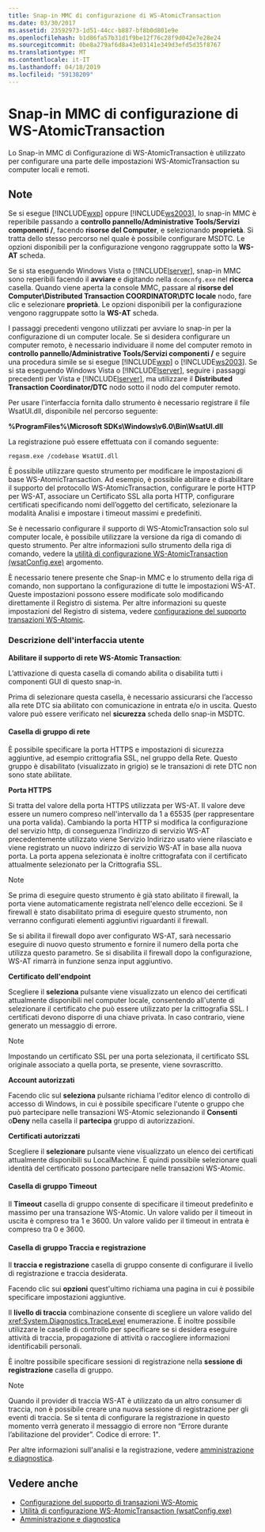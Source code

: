 ```yaml
---
title: Snap-in MMC di configurazione di WS-AtomicTransaction
ms.date: 03/30/2017
ms.assetid: 23592973-1d51-44cc-b887-bf8b0d801e9e
ms.openlocfilehash: b1d86fa57b31d1f9be12f76c28f9d042e7e28e24
ms.sourcegitcommit: 0be8a279af6d8a43e03141e349d3efd5d35f8767
ms.translationtype: MT
ms.contentlocale: it-IT
ms.lasthandoff: 04/18/2019
ms.locfileid: "59138209"
---
```

# <a name="ws-atomictransaction-configuration-mmc-snap-in"></a>Snap-in MMC di configurazione di WS-AtomicTransaction
Lo Snap-in MMC di Configurazione di WS-AtomicTransaction è utilizzato per configurare una parte delle impostazioni WS-AtomicTransaction su computer locali e remoti.  
  
## <a name="remarks"></a>Note  
 Se si esegue [!INCLUDE[wxp](../../../includes/wxp-md.md)] oppure [!INCLUDE[ws2003](../../../includes/ws2003-md.md)], lo snap-in MMC è reperibile passando a **controllo pannello/Administrative Tools/Servizi componenti /**, facendo **risorse del Computer**, e selezionando **proprietà**. Si tratta dello stesso percorso nel quale è possibile configurare MSDTC. Le opzioni disponibili per la configurazione vengono raggruppate sotto la **WS-AT** scheda.  
  
 Se si sta eseguendo Windows Vista o [!INCLUDE[lserver](../../../includes/lserver-md.md)], snap-in MMC sono reperibili facendo il **avviare** e digitando nella `dcomcnfg.exe` nel **ricerca** casella. Quando viene aperta la console MMC, passare al **risorse del Computer\Distributed Transaction COORDINATOR\DTC locale** nodo, fare clic e selezionare **proprietà**. Le opzioni disponibili per la configurazione vengono raggruppate sotto la **WS-AT** scheda.  
  
 I passaggi precedenti vengono utilizzati per avviare lo snap-in per la configurazione di un computer locale. Se si desidera configurare un computer remoto, è necessario individuare il nome del computer remoto in **controllo pannello/Administrative Tools/Servizi componenti /** e seguire una procedura simile se si esegue [!INCLUDE[wxp](../../../includes/wxp-md.md)] o [!INCLUDE[ws2003](../../../includes/ws2003-md.md)]. Se si sta eseguendo Windows Vista o [!INCLUDE[lserver](../../../includes/lserver-md.md)], seguire i passaggi precedenti per Vista e [!INCLUDE[lserver](../../../includes/lserver-md.md)], ma utilizzare il **Distributed Transaction Coordinator/DTC** nodo sotto il nodo del computer remoto.  
  
 Per usare l'interfaccia fornita dallo strumento è necessario registrare il file WsatUI.dll, disponibile nel percorso seguente:  
  
 **%ProgramFiles%\Microsoft SDKs\Windows\v6.0\Bin\WsatUI.dll**  
  
 La registrazione può essere effettuata con il comando seguente:  
  
```Output  
regasm.exe /codebase WsatUI.dll  
```  
  
 È possibile utilizzare questo strumento per modificare le impostazioni di base WS-AtomicTransaction. Ad esempio, è possibile abilitare e disabilitare il supporto del protocollo WS-AtomicTransaction, configurare le porte HTTP per WS-AT, associare un Certificato SSL alla porta HTTP, configurare certificati specificando nomi dell’oggetto del certificato, selezionare la modalità Analisi e impostare i timeout massimi e predefiniti.  
  
 Se è necessario configurare il supporto di WS-AtomicTransaction solo sul computer locale, è possibile utilizzare la versione da riga di comando di questo strumento. Per altre informazioni sullo strumento della riga di comando, vedere la [utilità di configurazione WS-AtomicTransaction (wsatConfig.exe)](../../../docs/framework/wcf/ws-atomictransaction-configuration-utility-wsatconfig-exe.md) argomento.  
  
 È necessario tenere presente che Snap-in MMC e lo strumento della riga di comando, non supportano la configurazione di tutte le impostazioni WS-AT. Queste impostazioni possono essere modificate solo modificando direttamente il Registro di sistema. Per altre informazioni su queste impostazioni del Registro di sistema, vedere [configurazione del supporto transazioni WS-Atomic](../../../docs/framework/wcf/feature-details/configuring-ws-atomic-transaction-support.md).  
  
### <a name="user-interface-description"></a>Descrizione dell'interfaccia utente  
 **Abilitare il supporto di rete WS-Atomic Transaction**:  
  
 L’attivazione di questa casella di comando abilita o disabilita tutti i componenti GUI di questo snap-in.  
  
 Prima di selezionare questa casella, è necessario assicurarsi che l’accesso alla rete DTC sia abilitato con comunicazione in entrata e/o in uscita. Questo valore può essere verificato nel **sicurezza** scheda dello snap-in MSDTC.  
  
#### <a name="network-group-box"></a>Casella di gruppo di rete  
 È possibile specificare la porta HTTPS e impostazioni di sicurezza aggiuntive, ad esempio crittografia SSL, nel gruppo della Rete. Questo gruppo è disabilitato (visualizzato in grigio) se le transazioni di rete DTC non sono state abilitate.  
  
 **Porta HTTPS**  
  
 Si tratta del valore della porta HTTPS utilizzata per WS-AT. Il valore deve essere un numero compreso nell'intervallo da 1 a 65535 (per rappresentare una porta valida). Cambiando la porta HTTP si modifica la configurazione del servizio http, di conseguenza l’indirizzo di servizio WS-AT precedentemente utilizzato viene  Servizio Indirizzo usato viene rilasciato e viene registrato un nuovo indirizzo di servizio WS-AT in base alla nuova porta. La porta appena selezionata è inoltre crittografata con il certificato attualmente selezionato per la Crittografia SSL.  
  
> [!NOTE]
>  Se prima di eseguire questo strumento è già stato abilitato il firewall, la porta viene automaticamente registrata nell'elenco delle eccezioni. Se il firewall è stato disabilitato prima di eseguire questo strumento, non verranno configurati elementi aggiuntivi riguardanti il firewall.  
  
 Se si abilita il firewall dopo aver configurato WS-AT, sarà necessario eseguire di nuovo questo strumento e fornire il numero della porta che utilizza questo parametro. Se si disabilita il firewall dopo la configurazione, WS-AT rimarrà in funzione senza input aggiuntivo.  
  
 **Certificato dell'endpoint**  
  
 Scegliere il **seleziona** pulsante viene visualizzato un elenco dei certificati attualmente disponibili nel computer locale, consentendo all'utente di selezionare il certificato che può essere utilizzato per la crittografia SSL. I certificati devono disporre di una chiave privata. In caso contrario, viene generato un messaggio di errore.  
  
> [!NOTE]
>  Impostando un certificato SSL per una porta selezionata, il certificato SSL originale associato a quella porta, se presente, viene sovrascritto.  
  
 **Account autorizzati**  
  
 Facendo clic sul **seleziona** pulsante richiama l'editor elenco di controllo di accesso di Windows, in cui è possibile specificare l'utente o gruppo che può partecipare nelle transazioni WS-Atomic selezionando il **Consenti** o**Deny** nella casella il **partecipa** gruppo di autorizzazioni.  
  
 **Certificati autorizzati**  
  
 Scegliere il **selezionare** pulsante viene visualizzato un elenco dei certificati attualmente disponibili su LocalMachine. È quindi possibile selezionare quali identità del certificato possono partecipare nelle transazioni WS-Atomic.  
  
#### <a name="timeout-group-box"></a>Casella di gruppo Timeout  
 Il **Timeout** casella di gruppo consente di specificare il timeout predefinito e massimo per una transazione WS-Atomic. Un valore valido per il timeout in uscita è compreso tra 1 e 3600. Un valore valido per il timeout in entrata è compreso tra 0 e 3600.  
  
#### <a name="tracing-and-logging-group-box"></a>Casella di gruppo Traccia e registrazione  
 Il **traccia e registrazione** casella di gruppo consente di configurare il livello di registrazione e traccia desiderata.  
  
 Facendo clic sui **opzioni** quest'ultimo richiama una pagina in cui è possibile specificare impostazioni aggiuntive.  
  
 Il **livello di traccia** combinazione consente di scegliere un valore valido del <xref:System.Diagnostics.TraceLevel> enumerazione. È inoltre possibile utilizzare le caselle di controllo per specificare se si desidera eseguire attività di traccia, propagazione di attività o raccogliere informazioni identificabili personali.  
  
 È inoltre possibile specificare sessioni di registrazione nella **sessione di registrazione** casella di gruppo.  
  
> [!NOTE]
>  Quando il provider di traccia WS-AT è utilizzato da un altro consumer di traccia, non è possibile creare una nuova sessione di registrazione per gli eventi di traccia. Se si tenta di configurare la registrazione in questo momento verrà generato il messaggio di errore non “Errore durante l’abilitazione del provider”. Codice di errore: 1".  
  
 Per altre informazioni sull'analisi e la registrazione, vedere [amministrazione e diagnostica](../../../docs/framework/wcf/diagnostics/index.md).  
  
## <a name="see-also"></a>Vedere anche

- [Configurazione del supporto di transazioni WS-Atomic](../../../docs/framework/wcf/feature-details/configuring-ws-atomic-transaction-support.md)
- [Utilità di configurazione WS-AtomicTransaction (wsatConfig.exe)](../../../docs/framework/wcf/ws-atomictransaction-configuration-utility-wsatconfig-exe.md)
- [Amministrazione e diagnostica](../../../docs/framework/wcf/diagnostics/index.md)
